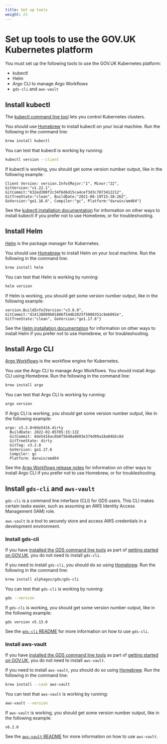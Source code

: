 ```yaml
---
title: Set up tools
weight: 21
---
```


# Set up tools to use the GOV.UK Kubernetes platform

You must set up the following tools to use the GOV.UK Kubernetes platform:

- kubectl
- Helm
- Argo CLI to manage Argo Workflows
- `gds-cli` and `aws-vault`

## Install kubectl

The [kubectl command line tool](https://kubernetes.io/docs/reference/kubectl/overview/) lets you control Kubernetes clusters.

You should use [Homebrew](https://brew.sh/) to install kubectl on your local machine. Run the following in the command line:

```sh
brew install kubectl
```

You can test that kubectl is working by running:

```sh
kubectl version --client
```

If kubectl is working, you should get some version number output, like in the following example:

```
Client Version: version.Info{Major:"1", Minor:"22", GitVersion:"v1.22.1", GitCommit:"632ed300f2c34f6d6d15ca4cef3d3c7073412212", GitTreeState:"clean", BuildDate:"2021-08-19T15:38:26Z", GoVersion:"go1.16.6", Compiler:"gc", Platform:"darwin/amd64"}
```

See the [kubectl installation documentation](https://kubernetes.io/docs/tasks/tools/install-kubectl-macos/) for information on other ways to install kubectl if you prefer not to use Homebrew, or for troubleshooting.

## Install Helm

[Helm](https://helm.sh/docs/) is the package manager for Kubernetes.

You should use [Homebrew](https://brew.sh/) to install Helm on your local machine. Run the following in the command line:

```sh
brew install helm
```

You can test that Helm is working by running:

```sh
helm version
```

If Helm is working, you should get some version number output, like in the following example:

```
version.BuildInfo{Version:"v3.8.0", GitCommit:"d14138609b01886f544b2025f5000351c9eb092e", GitTreeState:"clean", GoVersion:"go1.17.6"}
```

See the [Helm installation documentation](https://helm.sh/docs/intro/install/) for information on other ways to install Helm if you prefer not to use Homebrew, or for troubleshooting.

## Install Argo CLI

[Argo Workflows](https://argoproj.github.io/argo-workflows/) is the workflow engine for Kubernetes.

You use the Argo CLI to manage Argo Workflows. You should install Argo CLI using Homebrew. Run the following in the command line:

```sh
brew install argo
```

You can test that Argo CLI is working by running:

```sh
argo version
```

If Argo CLI is working, you should get some version number output, like in the following example:

```
argo: v3.2.8+8de5416.dirty
  BuildDate: 2022-02-05T05:15:13Z
  GitCommit: 8de5416ac6b8f5640a8603e374d99a18a04b5c8d
  GitTreeState: dirty
  GitTag: v3.2.8
  GoVersion: go1.17.6
  Compiler: gc
  Platform: darwin/amd64
```

See the [Argo Workflows release notes](https://github.com/argoproj/argo-workflows/releases) for information on other ways to install Argo CLI if you prefer not to use Homebrew, or for troubleshooting.

## Install `gds-cli` and `aws-vault`

`gds-cli` is a command line interface (CLI) for GDS users. This CLI makes certain tasks easier, such as assuming an AWS Identity Access Management (IAM) role.

`aws-vault` is a tool to securely store and access AWS credentials in a development environment.

### Install gds-cli

If you have [installed the GDS command line tools](https://docs.publishing.service.gov.uk/manual/get-started.html#3-install-gds-command-line-tools) as part of [getting started on GOV.UK](https://docs.publishing.service.gov.uk/manual/get-started.html), you do not need to install `gds-cli`.

If you need to install `gds-cli`, you should do so using [Homebrew](https://brew.sh/). Run the following in the command line:

```sh
brew install alphagov/gds/gds-cli
```

You can test that `gds-cli` is working by running:

```sh
gds --version
```

If `gds-cli` is working, you should get some version number output, like in the following example:

```
gds version v5.13.0
```

See the [`gds-cli` README](https://github.com/alphagov/gds-cli#readme) for more information on how to use `gds-cli`.

### Install aws-vault

If you have [installed the GDS command line tools](https://docs.publishing.service.gov.uk/manual/get-started.html#3-install-gds-command-line-tools) as part of [getting started on GOV.UK](https://docs.publishing.service.gov.uk/manual/get-started.html), you do not need to install `aws-vault`.

If you need to install `aws-vault`, you should do so using [Homebrew](https://brew.sh/). Run the following in the command line:

```sh
brew install --cask aws-vault
```

You can test that `aws-vault` is working by running:

```sh
aws-vault --version
```

If `aws-vault` is working, you should get some version number output, like in the following example:

```
v6.2.0
```

See the [`aws-vault` README](https://github.com/99designs/aws-vault#readme) for more information on how to use `aws-vault`.
